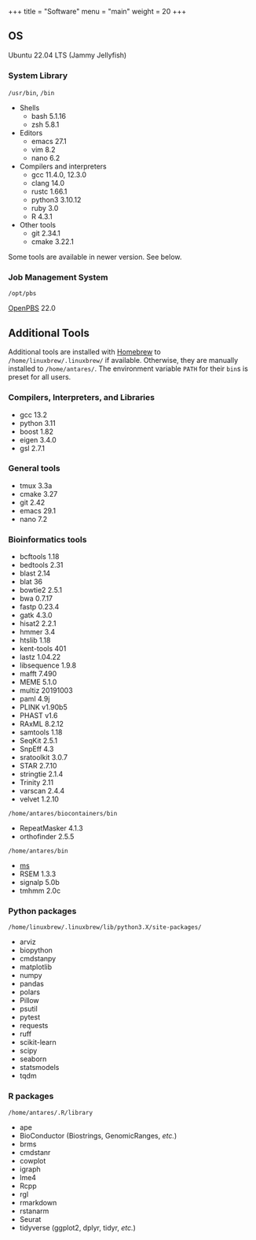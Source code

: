 +++
title = "Software"
menu = "main"
weight = 20
+++

## OS

Ubuntu 22.04 LTS (Jammy Jellyfish)

### System Library

`/usr/bin`, `/bin`

- Shells
    - bash 5.1.16
    - zsh 5.8.1
- Editors
    - emacs 27.1
    - vim 8.2
    - nano 6.2
- Compilers and interpreters
    - gcc 11.4.0, 12.3.0
    - clang 14.0
    - rustc 1.66.1
    - python3 3.10.12
    - ruby 3.0
    - R 4.3.1
- Other tools
    - git 2.34.1
    - cmake 3.22.1

Some tools are available in newer version. See below.

### Job Management System

`/opt/pbs`

[OpenPBS](https://github.com/openpbs/openpbs) 22.0


## Additional Tools

Additional tools are installed with [Homebrew](https://docs.brew.sh/)
to `/home/linuxbrew/.linuxbrew/` if available.
Otherwise, they are manually installed to `/home/antares/`.
The environment variable `PATH` for their `bin`s is preset for all users.

### Compilers, Interpreters, and Libraries

- gcc 13.2
- python 3.11
- boost 1.82
- eigen 3.4.0
- gsl 2.7.1

### General tools

- tmux 3.3a
- cmake 3.27
- git 2.42
- emacs 29.1
- nano 7.2

### Bioinformatics tools

- bcftools 1.18
- bedtools 2.31
- blast 2.14
- blat 36
- bowtie2 2.5.1
- bwa 0.7.17
- fastp 0.23.4
- gatk 4.3.0
- hisat2 2.2.1
- hmmer 3.4
- htslib 1.18
- kent-tools 401
- lastz 1.04.22
- libsequence 1.9.8
- mafft 7.490
- MEME 5.1.0
- multiz 20191003
- paml 4.9j
- PLINK v1.90b5
- PHAST v1.6
- RAxML 8.2.12
- samtools 1.18
- SeqKit 2.5.1
- SnpEff 4.3
- sratoolkit 3.0.7
- STAR 2.7.10
- stringtie 2.1.4
- Trinity 2.11
- varscan 2.4.4
- velvet 1.2.10

`/home/antares/biocontainers/bin`

- RepeatMasker 4.1.3
- orthofinder 2.5.5

`/home/antares/bin`

- [ms](http://home.uchicago.edu/~rhudson1/source/mksamples.html)
- RSEM 1.3.3
- signalp 5.0b
- tmhmm 2.0c


### Python packages

`/home/linuxbrew/.linuxbrew/lib/python3.X/site-packages/`

- arviz
- biopython
- cmdstanpy
- matplotlib
- numpy
- pandas
- polars
- Pillow
- psutil
- pytest
- requests
- ruff
- scikit-learn
- scipy
- seaborn
- statsmodels
- tqdm


### R packages

`/home/antares/.R/library`

- ape
- BioConductor (Biostrings, GenomicRanges, *etc.*)
- brms
- cmdstanr
- cowplot
- igraph
- lme4
- Rcpp
- rgl
- rmarkdown
- rstanarm
- Seurat
- tidyverse (ggplot2, dplyr, tidyr, *etc.*)
